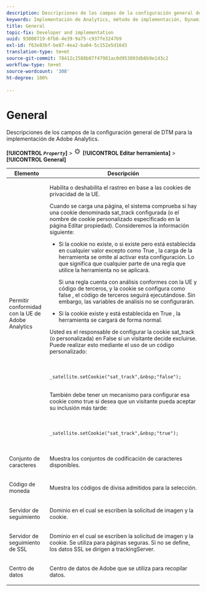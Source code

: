 ```yaml
---
description: Descripciones de los campos de la configuración general del administrador dinámico de etiquetas para la implementación de Adobe Analytics.
keywords: Implementación de Analytics, método de implementación, Dynamic Tag Management, dtm, configuración general, conformidad con la ue, conjunto de caracteres, código de divisa, servidor de seguimiento, servidor de seguimiento de ssl
title: General
topic-fix: Developer and implementation
uuid: 93008719-6fb6-4e39-9a75-c937fe3247b9
exl-id: f63e83bf-be87-4ea2-ba04-5c152e5d16d3
translation-type: tm+mt
source-git-commit: 78412c2588b07f47981ac0d953893db6b9e1d3c2
workflow-type: tm+mt
source-wordcount: '308'
ht-degree: 100%

---
```


# General

Descripciones de los campos de la configuración general de DTM para la implementación de Adobe Analytics.

**[!UICONTROL *`Property`*]** > ![](assets/settings_gear.png) **[!UICONTROL Editar herramienta]** > **[!UICONTROL General]**

<table id="table_DD8DA303698041D296DD5DB080AF7971"> 
 <thead> 
  <tr> 
   <th colname="col1" class="entry"> Elemento </th> 
   <th colname="col2" class="entry"> Descripción </th> 
  </tr> 
 </thead>
 <tbody> 
  <tr> 
   <td colname="col1"> <p>Permitir conformidad con la UE de <span class="keyword">Adobe Analytics </span> </p> </td> 
   <td colname="col2"> <p> Habilita o deshabilita el rastreo en base a las cookies de privacidad de la UE. </p> <p>Cuando se carga una página, el sistema comprueba si hay una cookie denominada <span class="filepath">sat_track</span> configurada (o el nombre de cookie personalizado especificado en la página <span class="wintitle">Editar propiedad</span>). Consideremos la información siguiente: </p> 
    <ul id="ul_42A6D728F0BC4FBABB0069EFB66DCB01"> 
     <li id="li_227CB14326344AA3980F20C7EACF2AD2"> <p> Si la cookie no existe, o si existe pero está establecida en cualquier valor excepto como <span class="term"> True </span>, la carga de la herramienta se omite al activar esta configuración. Lo que significa que cualquier parte de una regla que utilice la herramienta no se aplicará. </p> <p>Si una regla cuenta con análisis conformes con la UE y código de terceros, y la cookie se configura como <span class="term"> false </span>, el código de terceros seguirá ejecutándose. Sin embargo, las variables de análisis no se configurarán. </p> </li> 
     <li id="li_1E74E02D7E4646ACA86D862A1D3C6679"> Si la cookie existe y está establecida en <span class="term"> True </span>, la herramienta se cargará de forma normal. </li> 
    </ul> <p>Usted es el responsable de configurar la cookie <span class="filepath">sat_track</span> (o personalizada) en <span class="term">False</span> si un visitante decide excluirse. Puede realizar esto mediante el uso de un código personalizado: </p> <p> 
     <code>
       _satellite.setCookie("sat_track",&amp;nbsp;"false"); 
     </code> </p> <p> También debe tener un mecanismo para configurar esa cookie como <span class="term"> true </span> si desea que un visitante pueda aceptar su inclusión más tarde: </p> <p> 
     <code>
       _satellite.setCookie("sat_track",&amp;nbsp;"true"); 
     </code> </p> </td> 
  </tr> 
  <tr> 
   <td colname="col1"> <p>Conjunto de caracteres </p> </td> 
   <td colname="col2"> <p>Muestra los conjuntos de codificación de caracteres disponibles. </p> </td> 
  </tr> 
  <tr> 
   <td colname="col1"> <p>Código de moneda </p> </td> 
   <td colname="col2"> <p>Muestra los códigos de divisa admitidos para la selección. </p> </td> 
  </tr> 
  <tr> 
   <td colname="col1"> <p>Servidor de seguimiento </p> </td> 
   <td colname="col2"> <p>Dominio en el cual se escriben la solicitud de imagen y la cookie. </p> </td> 
  </tr> 
  <tr> 
   <td colname="col1"> <p>Servidor de seguimiento de SSL </p> </td> 
   <td colname="col2"> <p>Dominio en el cual se escriben la solicitud de imagen y la cookie. Se utiliza para páginas seguras. Si no se define, los datos SSL se dirigen a <span class="term">trackingServer</span>. </p> </td> 
  </tr> 
  <tr> 
   <td colname="col1"> <p>Centro de datos </p> </td> 
   <td colname="col2"> <p>Centro de datos de Adobe que se utiliza para recopilar datos. </p> </td> 
  </tr> 
 </tbody> 
</table>
